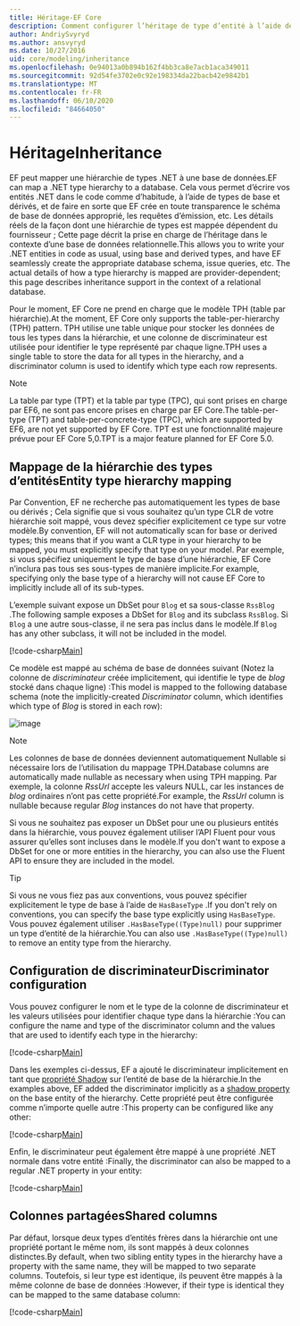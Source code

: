 ```yaml
---
title: Héritage-EF Core
description: Comment configurer l’héritage de type d’entité à l’aide de Entity Framework Core
author: AndriySvyryd
ms.author: ansvyryd
ms.date: 10/27/2016
uid: core/modeling/inheritance
ms.openlocfilehash: 0e94013a0b894b162f4bb3ca8e7acb1aca349011
ms.sourcegitcommit: 92d54fe3702e0c92e198334da22bacb42e9842b1
ms.translationtype: MT
ms.contentlocale: fr-FR
ms.lasthandoff: 06/10/2020
ms.locfileid: "84664050"
---
```

# <a name="inheritance"></a><span data-ttu-id="114d3-103">Héritage</span><span class="sxs-lookup"><span data-stu-id="114d3-103">Inheritance</span></span>

<span data-ttu-id="114d3-104">EF peut mapper une hiérarchie de types .NET à une base de données.</span><span class="sxs-lookup"><span data-stu-id="114d3-104">EF can map a .NET type hierarchy to a database.</span></span> <span data-ttu-id="114d3-105">Cela vous permet d’écrire vos entités .NET dans le code comme d’habitude, à l’aide de types de base et dérivés, et de faire en sorte que EF crée en toute transparence le schéma de base de données approprié, les requêtes d’émission, etc. Les détails réels de la façon dont une hiérarchie de types est mappée dépendent du fournisseur ; Cette page décrit la prise en charge de l’héritage dans le contexte d’une base de données relationnelle.</span><span class="sxs-lookup"><span data-stu-id="114d3-105">This allows you to write your .NET entities in code as usual, using base and derived types, and have EF seamlessly create the appropriate database schema, issue queries, etc. The actual details of how a type hierarchy is mapped are provider-dependent; this page describes inheritance support in the context of a relational database.</span></span>

<span data-ttu-id="114d3-106">Pour le moment, EF Core ne prend en charge que le modèle TPH (table par hiérarchie).</span><span class="sxs-lookup"><span data-stu-id="114d3-106">At the moment, EF Core only supports the table-per-hierarchy (TPH) pattern.</span></span> <span data-ttu-id="114d3-107">TPH utilise une table unique pour stocker les données de tous les types dans la hiérarchie, et une colonne de discriminateur est utilisée pour identifier le type représenté par chaque ligne.</span><span class="sxs-lookup"><span data-stu-id="114d3-107">TPH uses a single table to store the data for all types in the hierarchy, and a discriminator column is used to identify which type each row represents.</span></span>

> [!NOTE]
> <span data-ttu-id="114d3-108">La table par type (TPT) et la table par type (TPC), qui sont prises en charge par EF6, ne sont pas encore prises en charge par EF Core.</span><span class="sxs-lookup"><span data-stu-id="114d3-108">The table-per-type (TPT) and table-per-concrete-type (TPC), which are supported by EF6, are not yet supported by EF Core.</span></span> <span data-ttu-id="114d3-109">TPT est une fonctionnalité majeure prévue pour EF Core 5,0.</span><span class="sxs-lookup"><span data-stu-id="114d3-109">TPT is a major feature planned for EF Core 5.0.</span></span>

## <a name="entity-type-hierarchy-mapping"></a><span data-ttu-id="114d3-110">Mappage de la hiérarchie des types d’entités</span><span class="sxs-lookup"><span data-stu-id="114d3-110">Entity type hierarchy mapping</span></span>

<span data-ttu-id="114d3-111">Par Convention, EF ne recherche pas automatiquement les types de base ou dérivés ; Cela signifie que si vous souhaitez qu’un type CLR de votre hiérarchie soit mappé, vous devez spécifier explicitement ce type sur votre modèle.</span><span class="sxs-lookup"><span data-stu-id="114d3-111">By convention, EF will not automatically scan for base or derived types; this means that if you want a CLR type in your hierarchy to be mapped, you must explicitly specify that type on your model.</span></span> <span data-ttu-id="114d3-112">Par exemple, si vous spécifiez uniquement le type de base d’une hiérarchie, EF Core n’inclura pas tous ses sous-types de manière implicite.</span><span class="sxs-lookup"><span data-stu-id="114d3-112">For example, specifying only the base type of a hierarchy will not cause EF Core to implicitly include all of its sub-types.</span></span>

<span data-ttu-id="114d3-113">L’exemple suivant expose un DbSet pour `Blog` et sa sous-classe `RssBlog` .</span><span class="sxs-lookup"><span data-stu-id="114d3-113">The following sample exposes a DbSet for `Blog` and its subclass `RssBlog`.</span></span> <span data-ttu-id="114d3-114">Si `Blog` a une autre sous-classe, il ne sera pas inclus dans le modèle.</span><span class="sxs-lookup"><span data-stu-id="114d3-114">If `Blog` has any other subclass, it will not be included in the model.</span></span>

[!code-csharp[Main](../../../samples/core/Modeling/Conventions/InheritanceDbSets.cs?name=InheritanceDbSets&highlight=3-4)]

<span data-ttu-id="114d3-115">Ce modèle est mappé au schéma de base de données suivant (Notez la colonne de *discriminateur* créée implicitement, qui identifie le type de *blog* stocké dans chaque ligne) :</span><span class="sxs-lookup"><span data-stu-id="114d3-115">This model is mapped to the following database schema (note the implicitly-created *Discriminator* column, which identifies which type of *Blog* is stored in each row):</span></span>

![image](_static/inheritance-tph-data.png)

>[!NOTE]
> <span data-ttu-id="114d3-117">Les colonnes de base de données deviennent automatiquement Nullable si nécessaire lors de l’utilisation du mappage TPH.</span><span class="sxs-lookup"><span data-stu-id="114d3-117">Database columns are automatically made nullable as necessary when using TPH mapping.</span></span> <span data-ttu-id="114d3-118">Par exemple, la colonne *RssUrl* accepte les valeurs NULL, car les instances de *blog* ordinaires n’ont pas cette propriété.</span><span class="sxs-lookup"><span data-stu-id="114d3-118">For example, the *RssUrl* column is nullable because regular *Blog* instances do not have that property.</span></span>

<span data-ttu-id="114d3-119">Si vous ne souhaitez pas exposer un DbSet pour une ou plusieurs entités dans la hiérarchie, vous pouvez également utiliser l’API Fluent pour vous assurer qu’elles sont incluses dans le modèle.</span><span class="sxs-lookup"><span data-stu-id="114d3-119">If you don't want to expose a DbSet for one or more entities in the hierarchy, you can also use the Fluent API to ensure they are included in the model.</span></span>

> [!TIP]
> <span data-ttu-id="114d3-120">Si vous ne vous fiez pas aux conventions, vous pouvez spécifier explicitement le type de base à l’aide de `HasBaseType` .</span><span class="sxs-lookup"><span data-stu-id="114d3-120">If you don't rely on conventions, you can specify the base type explicitly using `HasBaseType`.</span></span> <span data-ttu-id="114d3-121">Vous pouvez également utiliser `.HasBaseType((Type)null)` pour supprimer un type d’entité de la hiérarchie.</span><span class="sxs-lookup"><span data-stu-id="114d3-121">You can also use `.HasBaseType((Type)null)` to remove an entity type from the hierarchy.</span></span>

## <a name="discriminator-configuration"></a><span data-ttu-id="114d3-122">Configuration de discriminateur</span><span class="sxs-lookup"><span data-stu-id="114d3-122">Discriminator configuration</span></span>

<span data-ttu-id="114d3-123">Vous pouvez configurer le nom et le type de la colonne de discriminateur et les valeurs utilisées pour identifier chaque type dans la hiérarchie :</span><span class="sxs-lookup"><span data-stu-id="114d3-123">You can configure the name and type of the discriminator column and the values that are used to identify each type in the hierarchy:</span></span>

[!code-csharp[Main](../../../samples/core/Modeling/FluentAPI/DiscriminatorConfiguration.cs?name=DiscriminatorConfiguration&highlight=4-6)]

<span data-ttu-id="114d3-124">Dans les exemples ci-dessus, EF a ajouté le discriminateur implicitement en tant que [propriété Shadow](xref:core/modeling/shadow-properties) sur l’entité de base de la hiérarchie.</span><span class="sxs-lookup"><span data-stu-id="114d3-124">In the examples above, EF added the discriminator implicitly as a [shadow property](xref:core/modeling/shadow-properties) on the base entity of the hierarchy.</span></span> <span data-ttu-id="114d3-125">Cette propriété peut être configurée comme n’importe quelle autre :</span><span class="sxs-lookup"><span data-stu-id="114d3-125">This property can be configured like any other:</span></span>

[!code-csharp[Main](../../../samples/core/Modeling/FluentAPI/DiscriminatorPropertyConfiguration.cs?name=DiscriminatorPropertyConfiguration&highlight=4-5)]

<span data-ttu-id="114d3-126">Enfin, le discriminateur peut également être mappé à une propriété .NET normale dans votre entité :</span><span class="sxs-lookup"><span data-stu-id="114d3-126">Finally, the discriminator can also be mapped to a regular .NET property in your entity:</span></span>

[!code-csharp[Main](../../../samples/core/Modeling/FluentAPI/NonShadowDiscriminator.cs?name=NonShadowDiscriminator&highlight=4)]

## <a name="shared-columns"></a><span data-ttu-id="114d3-127">Colonnes partagées</span><span class="sxs-lookup"><span data-stu-id="114d3-127">Shared columns</span></span>

<span data-ttu-id="114d3-128">Par défaut, lorsque deux types d’entités frères dans la hiérarchie ont une propriété portant le même nom, ils sont mappés à deux colonnes distinctes.</span><span class="sxs-lookup"><span data-stu-id="114d3-128">By default, when two sibling entity types in the hierarchy have a property with the same name, they will be mapped to two separate columns.</span></span> <span data-ttu-id="114d3-129">Toutefois, si leur type est identique, ils peuvent être mappés à la même colonne de base de données :</span><span class="sxs-lookup"><span data-stu-id="114d3-129">However, if their type is identical they can be mapped to the same database column:</span></span>

[!code-csharp[Main](../../../samples/core/Modeling/FluentAPI/SharedTPHColumns.cs?name=SharedTPHColumns&highlight=9,13)]
